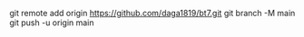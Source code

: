 git remote add origin https://github.com/daga1819/bt7.git
git branch -M main
git push -u origin main
